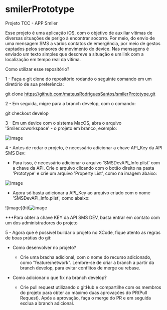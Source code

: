 # smilerPrototype
Projeto TCC - APP Smiler

Esse projeto é uma aplicação iOS, com o objetivo de auxiliar vítimas de diversas situações de perigo à encontrar socorro. Por meio, do envio de uma mensagem SMS a vários contatos de emergência, por meio de gestos captados pelos sensores de movimento do device. Nas mensagens é enviado um texto simples que descreve a situação e um link com a localização em tempo real da vítima.

Como utilizar esse repositório?

1 - Faça o git clone do repositório rodando o seguinte comando em um diretório de sua preferência:

git clone https://github.com/mateusRodriguesSantos/smilerPrototype.git

2 - Em seguida, migre para a branch develop, com o comando:

git checkout develop 

3 - Em um device com o sistema MacOS, abra o arquivo 'Smiler.xcworkspace' - o projeto em branco, exemplo:

![image](https://user-images.githubusercontent.com/51207923/118400001-37778100-b636-11eb-87b3-2d11cfd848d5.png)

4 - Antes de rodar o projeto, é necessário adicionar a chave API_Key da API SMS Dev:

- Para isso, é necessário adicionar o arquivo 'SMSDevAPI_Info.plist' com a chave da API. Crie o arquivo clicando com o botão direito na pasta 'Prototype' e crie um arquivo 'Property List', como na imagem abaixo:

![image](https://user-images.githubusercontent.com/51207923/118400286-56c2de00-b637-11eb-92f4-e0d341b3f315.png)

- Agora só basta adicionar a API_Key ao arquivo criado com o nome 'SMSDevAPI_Info.plist', como abaixo:

![image](htt![image](https://user-images.githubusercontent.com/51207923/118405024-e6728780-b64b-11eb-9340-8d57c5b39404.png)

***Para obter a chave KEY da API SMS DEV, basta entrar em contato com um dos administradores do projeto

5 - Agora que é possível buildar o projeto no XCode, fique atento as regras de boas prátias do git:

- Como desenvolver no projeto?
  - Crie uma bracha adicional, com o nome do recurso adicionado, como "feature/network". Lembre-se de criar a branch a partir da branch develop, para evitar conflitos de merge ou rebase.

- Como adicionar o que fix na branch develop?
  - Crie pull request utilizando o gitHub e compartilhe com os membros do projeto para obter ao máximo duas aprovações do PR(Pull Request). Após a aprovação, faça o merge do PR e em seguida exclua a branch adicional.
